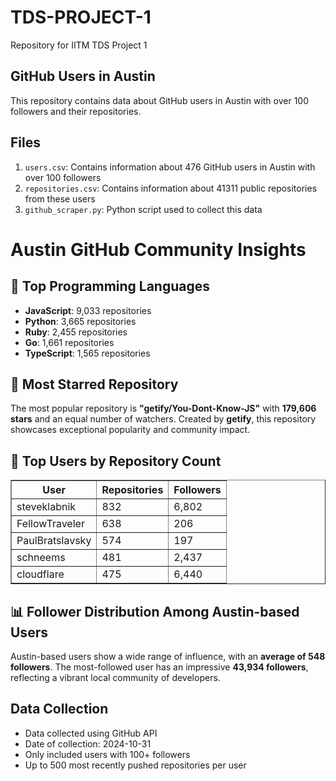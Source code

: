 # TDS-PROJECT-1
Repository for IITM TDS Project 1

 ## GitHub Users in Austin

This repository contains data about GitHub users in Austin with over 100 followers and their repositories.

## Files

1. `users.csv`: Contains information about 476 GitHub users in Austin with over 100 followers
2. `repositories.csv`: Contains information about 41311 public repositories from these users
3. `github_scraper.py`: Python script used to collect this data

<!DOCTYPE html>
<html lang="en">

<body>

<h1>Austin GitHub Community Insights</h1>

<h2>🚀 Top Programming Languages</h2>
<ul>
    <li><strong>JavaScript</strong>: 9,033 repositories</li>
    <li><strong>Python</strong>: 3,665 repositories</li>
    <li><strong>Ruby</strong>: 2,455 repositories</li>
    <li><strong>Go</strong>: 1,661 repositories</li>
    <li><strong>TypeScript</strong>: 1,565 repositories</li>
</ul>

<h2>🌟 Most Starred Repository</h2>
<p>
    The most popular repository is <strong>"getify/You-Dont-Know-JS"</strong> with 
    <strong>179,606 stars</strong> and an equal number of watchers. Created by 
    <strong>getify</strong>, this repository showcases exceptional popularity and community impact.
</p>

<h2>👤 Top Users by Repository Count</h2>
<table border="1" cellpadding="8" cellspacing="0">
    <thead>
        <tr>
            <th>User</th>
            <th>Repositories</th>
            <th>Followers</th>
        </tr>
    </thead>
    <tbody>
        <tr>
            <td>steveklabnik</td>
            <td>832</td>
            <td>6,802</td>
        </tr>
        <tr>
            <td>FellowTraveler</td>
            <td>638</td>
            <td>206</td>
        </tr>
        <tr>
            <td>PaulBratslavsky</td>
            <td>574</td>
            <td>197</td>
        </tr>
        <tr>
            <td>schneems</td>
            <td>481</td>
            <td>2,437</td>
        </tr>
        <tr>
            <td>cloudflare</td>
            <td>475</td>
            <td>6,440</td>
        </tr>
    </tbody>
</table>

<h2>📊 Follower Distribution Among Austin-based Users</h2>
<p>
    Austin-based users show a wide range of influence, with an <strong>average of 548 followers</strong>. 
    The most-followed user has an impressive <strong>43,934 followers</strong>, reflecting a vibrant 
    local community of developers.
</p>

</body>
</html>


## Data Collection

- Data collected using GitHub API
- Date of collection: 2024-10-31
- Only included users with 100+ followers
- Up to 500 most recently pushed repositories per user
